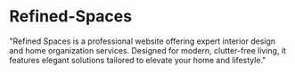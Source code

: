 # Refined-Spaces
"Refined Spaces is a professional website offering expert interior design and home organization services. Designed for modern, clutter-free living, it features elegant solutions tailored to elevate your home and lifestyle."
